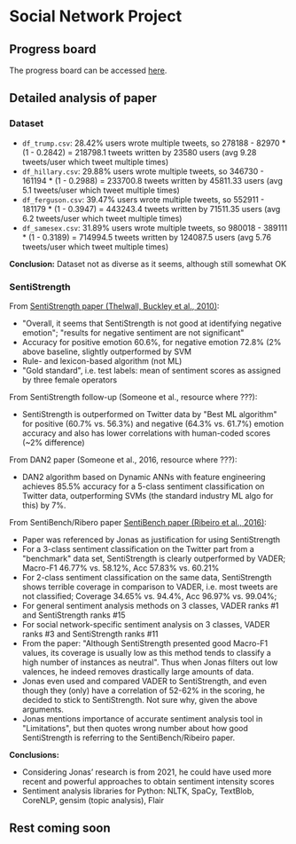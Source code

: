 # Social Network Project
## Progress board

The progress board can be accessed [here](https://github.com/SamuelsGitHub/Social_Network_Project/projects/1).

## Detailed analysis of paper

### Dataset

- `df_trump.csv`: 28.42% users wrote multiple tweets, so 
278188 - 82970 * (1 - 0.2842) = 218798.1 tweets written by 23580 users (avg 9.28 tweets/user which tweet multiple times)
- `df_hillary.csv`: 29.88% users wrote multiple tweets, so
346730 - 161194 * (1 - 0.2988) = 233700.8 tweets written by 45811.33 users (avg 5.1 tweets/user which tweet multiple times)
- `df_ferguson.csv`: 39.47% users wrote multiple tweets, so
552911 - 181179 * (1 - 0.3947) = 443243.4 tweets written by 71511.35 users (avg 6.2 tweets/user which tweet multiple times)
- `df_samesex.csv`: 31.89% users wrote multiple tweets, so
980018 - 389111 * (1 - 0.3189) = 714994.5 tweets written by 124087.5 users (avg 5.76 tweets/user which tweet multiple times)

**Conclusion:** Dataset not as diverse as it seems, although still somewhat OK

### SentiStrength

From [SentiStrength paper (Thelwall, Buckley et al., 2010)](https://github.com/SamuelsGitHub/Social_Network_Project/blob/main/paper_sentistrength.pdf):

- "Overall, it seems that SentiStrength is not good at identifying negative emotion"; "results for negative sentiment are not significant"
- Accuracy for positive emotion 60.6%, for negative emotion 72.8% (2% above baseline, slightly outperformed by SVM
- Rule- and lexicon-based algorithm (not ML)
- "Gold standard", i.e. test labels: mean of sentiment scores as assigned by three female operators

From SentiStrength follow-up (Someone et al., resource where ???):

- SentiStrength is outperformed on Twitter data by "Best ML algorithm" for positive (60.7% vs. 56.3%) and negative (64.3% vs. 61.7%) emotion accuracy and also has lower correlations with human-coded scores (~2% difference)

From DAN2 paper (Someone et al., 2016, resource where ???):

- DAN2 algorithm based on Dynamic ANNs with feature engineering achieves 85.5% accuracy for a 5-class sentiment classification on Twitter data, outperforming SVMs (the standard industry ML algo for this) by 7%.

From SentiBench/Ribero paper [SentiBench paper (Ribeiro et al., 2016)](https://github.com/SamuelsGitHub/Social_Network_Project/blob/main/paper_sentibench.pdf):

- Paper was referenced by Jonas as justification for using SentiStrength
- For a 3-class sentiment classification on the Twitter part from a "benchmark" data set, SentiStrength is clearly outperformed by VADER; Macro-F1 46.77% vs. 58.12%, Acc 57.83% vs. 60.21%
- For 2-class sentiment classification on the same data, SentiStrength shows terrible coverage in comparison to VADER, i.e. most tweets are not classified; Coverage 34.65% vs. 94.4%, Acc 96.97% vs. 99.04%;
- For general sentiment analysis methods on 3 classes, VADER ranks #1 and SentiStrength ranks #15
- For social network-specific sentiment analysis on 3 classes, VADER ranks #3 and SentiStrength ranks #11
- From the paper: "Although SentiStrength presented good Macro-F1 values, its coverage is usually low as this method tends to classify a high number of instances as neutral". Thus when Jonas filters out low valences, he indeed removes drastically large amounts of data.
- Jonas even used and compared VADER to SentiStrength, and even though they (only) have a correlation of 52-62% in the scoring, he decided to stick to SentiStrength. Not sure why, given the above arguments.
- Jonas mentions importance of accurate sentiment analysis tool in "Limitations", but then quotes wrong number about how good SentiStrength is referring to the SentiBench/Ribeiro paper.

**Conclusions:**

- Considering Jonas’ research is from 2021, he could have used more recent and powerful approaches to obtain sentiment intensity scores
- Sentiment analysis libraries for Python: NLTK, SpaCy, TextBlob, CoreNLP, gensim (topic analysis), Flair

## Rest coming soon